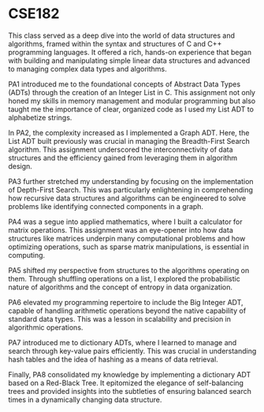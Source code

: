 # CSE182
This class served as a deep dive into the world of data structures and algorithms, framed within the syntax and structures of C and C++ programming languages. It offered a rich, hands-on experience that began with building and manipulating simple linear data structures and advanced to managing complex data types and algorithms. 

PA1 introduced me to the foundational concepts of Abstract Data Types (ADTs) through the creation of an Integer List in C. This assignment not only honed my skills in memory management and modular programming but also taught me the importance of clear, organized code as I used my List ADT to alphabetize strings.

In PA2, the complexity increased as I implemented a Graph ADT. Here, the List ADT built previously was crucial in managing the Breadth-First Search algorithm. This assignment underscored the interconnectivity of data structures and the efficiency gained from leveraging them in algorithm design.

PA3 further stretched my understanding by focusing on the implementation of Depth-First Search. This was particularly enlightening in comprehending how recursive data structures and algorithms can be engineered to solve problems like identifying connected components in a graph.

PA4 was a segue into applied mathematics, where I built a calculator for matrix operations. This assignment was an eye-opener into how data structures like matrices underpin many computational problems and how optimizing operations, such as sparse matrix manipulations, is essential in computing.

PA5 shifted my perspective from structures to the algorithms operating on them. Through shuffling operations on a list, I explored the probabilistic nature of algorithms and the concept of entropy in data organization.

PA6 elevated my programming repertoire to include the Big Integer ADT, capable of handling arithmetic operations beyond the native capability of standard data types. This was a lesson in scalability and precision in algorithmic operations.

PA7 introduced me to dictionary ADTs, where I learned to manage and search through key-value pairs efficiently. This was crucial in understanding hash tables and the idea of hashing as a means of data retrieval.

Finally, PA8 consolidated my knowledge by implementing a dictionary ADT based on a Red-Black Tree. It epitomized the elegance of self-balancing trees and provided insights into the subtleties of ensuring balanced search times in a dynamically changing data structure.
